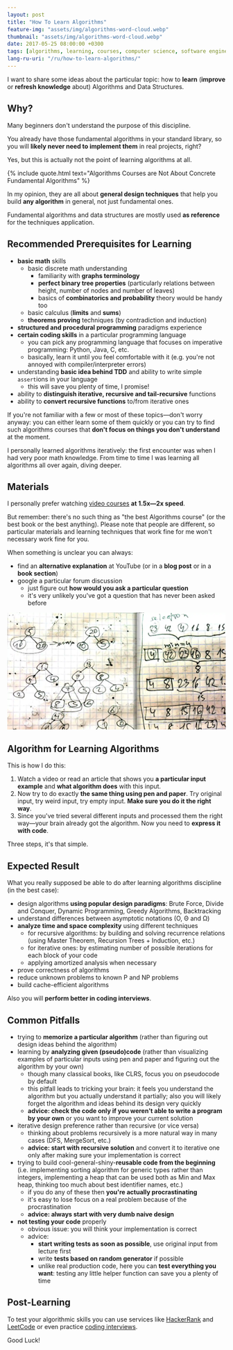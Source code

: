 ```yaml
---
layout: post
title: "How To Learn Algorithms"
feature-img: "assets/img/algorithms-word-cloud.webp"
thumbnail: "assets/img/algorithms-word-cloud.webp"
date: 2017-05-25 08:00:00 +0300
tags: [algorithms, learning, courses, computer science, software engineering, interview]
lang-ru-uri: "/ru/how-to-learn-algorithms/"
---
```


I want to share some ideas about the particular topic: how to **learn** (**improve** or **refresh knowledge** about) Algorithms and Data Structures.

## Why?
Many beginners don't understand the purpose of this discipline.

You already have those fundamental algorithms in your standard library, so you will **likely never need to implement them** in real projects, right?

Yes, but this is actually not the point of learning algorithms at all.
<!--more-->

{% include quote.html text="Algorithms Courses are Not About Concrete Fundamental Algorithms" %}

In my opinion, they are all about **general design techniques** that help you build **any algorithm** in general, not just fundamental ones.

Fundamental algorithms and data structures are mostly used **as reference** for the techniques application.

## Recommended Prerequisites for Learning
- **basic math** skills
    - basic discrete math understanding
        - familiarity with **graphs terminology**
        - **perfect binary tree properties** (particularly relations between height, number of nodes and number of leaves)
        - basics of **combinatorics and probability** theory would be handy too
    - basic calculus (**limits** and **sums**)
    - **theorems proving** techniques (by contradiction and induction)
- **structured and procedural programming** paradigms experience
- **certain coding skills** in a particular programming language
    - you can pick any programming language that focuses on imperative programming: Python, Java, C, etc.
    - basically, learn it until you feel comfortable with it (e.g. you're not annoyed with compiler/interpreter errors)
- understanding **basic idea behind TDD** and ability to write simple `assert`ions in your language
    - this will save you plenty of time, I promise!
- ability to **distinguish iterative, recursive and tail-recursive** functions
- ability to **convert recursive functions** to/from iterative ones

If you're not familiar with a few or most of these topics—don't worry anyway: you can either learn some of them quickly or you can try to find such algorithms courses that **don't focus on things you don't understand** at the moment.

I personally learned algorithms iteratively: the first encounter was when I had very poor math knowledge.
From time to time I was learning all algorithms all over again, diving deeper.

## Materials
I personally prefer watching [video courses](/ru/алгоритмы-и-структуры-данных-простыми-словами/#подборка-материалов) **at 1.5x—2x speed**.

But remember: there's no such thing as "the best Algorithms course" (or the best book or the best anything).
Please note that people are different, so particular materials and learning techniques that work fine for me won't necessary work fine for you.

When something is unclear you can always:
- find an **alternative explanation** at YouTube (or in a **blog post** or in a **book section**)
- google a particular forum discussion
    - just figure out **how would you ask a particular question**
    - it's very unlikely you've got a question that has never been asked before

![](/assets/img/input-example.webp)

## Algorithm for Learning Algorithms
This is how I do this:
1. Watch a video or read an article that shows you **a particular input example** and **what algorithm does** with this input.
2. Now try to do exactly **the same thing using pen and paper**. Try original input, try weird input, try empty input. **Make sure you do it the right way**.
3. Since you've tried several different inputs and processed them the right way—your brain already got the algorithm. Now you need to **express it with code**.

Three steps, it's that simple.

## Expected Result
What you really supposed be able to do after learning algorithms discipline (in the best case):
- design algorithms **using popular design paradigms**: Brute Force, Divide and Conquer, Dynamic Programming, Greedy Algorithms, Backtracking
- understand differences between asymptotic notations (O, Θ and Ω)
- **analyze time and space complexity** using different techniques
    - for recursive algorithms: by building and solving recurrence relations (using Master Theorem, Recursion Trees + Induction, etc.)
    - for iterative ones: by estimating number of possible iterations for each block of your code
    - applying amortized analysis when necessary
- prove correctness of algorithms
- reduce unknown problems to known P and NP problems
- build cache-efficient algorithms

Also you will **perform better in coding interviews**.

## Common Pitfalls
- trying to **memorize a particular algorithm** (rather than figuring out design ideas behind the algorithm)
- learning by **analyzing given (pseudo)code** (rather than visualizing examples of particular inputs using pen and paper and figuring out the algorithm by your own)
    - though many classical books, like CLRS, focus you on pseudocode by default
    - this pitfall leads to tricking your brain: it feels you understand the algorithm but you actually understand it partially; also you will likely forget the algorithm and ideas behind its design very quickly
    - **advice: check the code only if you weren't able to write a program by your own** or you want to improve your current solution
- iterative design preference rather than recursive (or vice versa)
    - thinking about problems recursively is a more natural way in many cases (DFS, MergeSort, etc.)
    - **advice: start with recursive solution** and convert it to iterative one only after making sure your implementation is correct
- trying to build cool-general-shiny-**reusable code from the beginning** (i.e. implementing sorting algorithm for generic types rather than integers, implementing a heap that can be used both as Min and Max heap, thinking too much about best identifier names, etc.)
    - if you do any of these then **you're actually procrastinating**
    - it's easy to lose focus on a real problem because of the procrastination
    - **advice: always start with very dumb naive design**
- **not testing your code** properly
    - obvious issue: you will think your implementation is correct
    - advice:
        - **start writing tests as soon as possible**, use original input from lecture first
        - write **tests based on random generator** if possible
        - unlike real production code, here you can **test everything you want**: testing any little helper function can save you a plenty of time

## Post-Learning
To test your algorithmic skills you can use services like [HackerRank](https://www.hackerrank.com) and [LeetCode](https://leetcode.com) or even practice [coding interviews](https://www.pramp.com/).

Good Luck!
